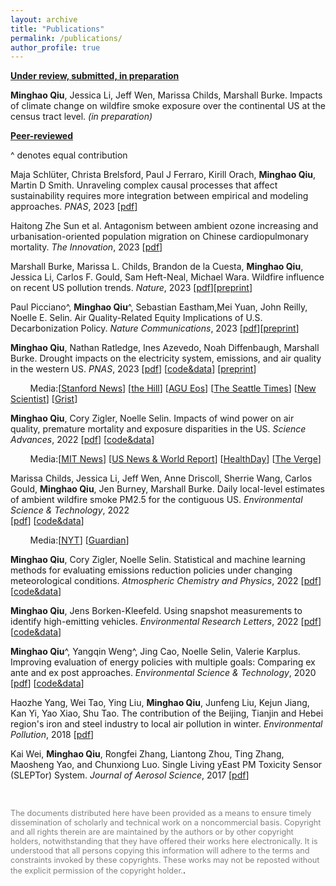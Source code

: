 ```yaml
---
layout: archive
title: "Publications"
permalink: /publications/
author_profile: true
---
```


<!--{% if author.googlescholar %}
  You can also find my articles on <u><a href="{{author.googlescholar}}">my Google Scholar profile</a>.</u>
{% endif %}

{% include base_path %}

{% for post in site.publications reversed %}
  {% include archive-single.html %}
{% endfor %}
-->

<!--- \* denotes equally contributing authors -->


**<ins>Under review, submitted, in preparation</ins>**



**Minghao Qiu**, Jessica Li, Jeff Wen, Marissa Childs, Marshall Burke. Impacts of climate change on wildfire smoke exposure over the continental US at the census tract level. *(in preparation)*  


**<ins>Peer-reviewed</ins>**

^ denotes equal contribution

Maja Schlüter, Christa Brelsford, Paul J Ferraro, Kirill Orach, **Minghao Qiu**, Martin D Smith. Unraveling complex causal processes that affect sustainability requires more integration between empirical and modeling approaches. *PNAS*, 2023 \[[pdf](https://doi.org/10.1073/pnas.2215676120)\] 

Haitong Zhe Sun et al. Antagonism between ambient ozone increasing and urbanisation-oriented population migration on Chinese cardiopulmonary mortality. *The Innovation*, 2023 \[[pdf](https://doi.org/10.1016/j.xinn.2023.100517)\]

Marshall Burke, Marissa L. Childs, Brandon de la Cuesta, **Minghao Qiu**, Jessica Li, Carlos F. Gould, Sam Heft-Neal, Michael Wara. Wildfire influence on recent US pollution trends. *Nature*, 2023 \[[pdf](https://www.nature.com/articles/s41586-023-06522-6)\]\[[preprint](https://eartharxiv.org/repository/view/4840/)\]

Paul Picciano^, **Minghao Qiu**^, Sebastian Eastham,Mei Yuan, John Reilly, Noelle E. Selin. Air Quality-Related Equity Implications of U.S. Decarbonization Policy. *Nature Communications*, 2023 \[[pdf](https://doi.org/10.1038/s41467-023-41131-x)\]\[[preprint](https://eartharxiv.org/repository/view/4591/)\]

**Minghao Qiu**, Nathan Ratledge, Ines Azevedo, Noah Diffenbaugh, Marshall Burke. Drought impacts on the electricity system, emissions, and air quality in the western US.  *PNAS*, 2023 
\[[pdf](https://www.pnas.org/doi/10.1073/pnas.2300395120)\] \[[code&data](https://github.com/mhqiu/drought-electricity-WUS)\] \[[preprint](https://doi.org/10.31223/X5ZM1P)\]

&nbsp;&nbsp;&nbsp;&nbsp;&nbsp;&nbsp;&nbsp;
Media:\[[Stanford News](https://news.stanford.edu/2023/07/17/western-droughts-drive-emissions-costs/)\] \[[the Hill](https://thehill.com/policy/equilibrium-sustainability/4102381-drought-driven-shift-away-from-hydropower-is-costing-the-us-west-billions-of-dollars-study/)\] \[[AGU Eos](https://eos.org/articles/drought-leads-to-more-fossil-fuel-emissions)\] \[[The Seattle Times](https://www.seattletimes.com/seattle-news/environment/climate-change-is-making-pnw-hydropower-less-reliable/)\] \[[New Scientist](https://www.newscientist.com/article/2357096-us-megadrought-has-led-to-more-air-pollution-from-power-plants/)\] \[[Grist](https://grist.org/energy/western-drought-hydropower-emissions-study/)\] 


**Minghao Qiu**, Cory Zigler, Noelle Selin. Impacts of wind power on air quality, premature mortality and exposure disparities in the US. *Science Advances*, 2022 
\[[pdf](https://www.science.org/doi/10.1126/sciadv.abn8762)\] \[[code&data](https://zenodo.org/record/6404168#.Y4phMeyZNFM)\]

&nbsp;&nbsp;&nbsp;&nbsp;&nbsp;&nbsp;&nbsp;
Media:\[[MIT News](https://news.mit.edu/2022/wind-health-impact-1202)\] \[[US News & World Report](https://www.usnews.com/news/health-news/articles/2022-12-02/wind-power-is-bringing-americans-real-health-benefits)\] \[[HealthDay](https://consumer.healthday.com/air-pollution-2658790383.html?mc_cid=7396a27322&mc_eid=UNIQID)\] \[[The Verge](https://www.theverge.com/2022/12/2/23488771/wind-energy-pollution-study-biden-environmental-justice)\] 

Marissa Childs, Jessica Li, Jeff Wen, Anne Driscoll, Sherrie Wang, Carlos Gould, **Minghao Qiu**, Jen Burney, Marshall Burke. Daily local-level estimates of ambient wildfire smoke PM2.5 for the contiguous US. *Environmental Science & Technology*, 2022  
\[[pdf](https://pubs.acs.org/doi/10.1021/acs.est.2c02934)\] \[[code&data](https://www.stanfordecholab.com/wildfire_smoke)\]

&nbsp;&nbsp;&nbsp;&nbsp;&nbsp;&nbsp;&nbsp;
Media:\[[NYT](https://www.nytimes.com/interactive/2022/09/22/climate/wildfire-smoke-pollution.html)\] \[[Guardian](https://www.theguardian.com/environment/2022/sep/22/air-quality-wildfire-smoke-pollution-health-risks)\]

**Minghao Qiu**, Cory Zigler, Noelle Selin. Statistical and machine learning methods for evaluating emissions reduction policies under changing meteorological conditions. *Atmospheric Chemistry and Physics*, 2022 
\[[pdf](https://acp.copernicus.org/articles/22/10551/2022/acp-22-10551-2022.html)\] \[[code&data](https://zenodo.org/record/6857259#.YwGn3eyZOdo)\]


**Minghao Qiu**, Jens Borken-Kleefeld. Using snapshot measurements to identify high-emitting vehicles. *Environmental Research Letters*, 2022
\[[pdf](https://iopscience.iop.org/article/10.1088/1748-9326/ac5c9e/data)\] \[[code&data](https://zenodo.org/record/6341957#.YwGn_-yZOdo)\]


**Minghao Qiu**^, Yangqin Weng^, Jing Cao, Noelle Selin, Valerie Karplus. Improving evaluation of energy policies with multiple goals: Comparing ex ante and ex post approaches. *Environmental Science & Technology*, 2020 
\[[pdf](https://pubs.acs.org/doi/abs/10.1021/acs.est.0c01381)\] \[[code&data](https://github.com/mhqiu/Qiu_etal_EST_2020)\]

Haozhe Yang, Wei Tao, Ying Liu, **Minghao Qiu**, Junfeng Liu, Kejun Jiang, Kan Yi, Yao Xiao, Shu Tao. The contribution of the Beijing, Tianjin and Hebei region's iron and steel industry to local air pollution in winter. *Environmental Pollution*, 2018 
\[[pdf](https://www.sciencedirect.com/science/article/pii/S0269749118329038)\]

Kai Wei, **Minghao Qiu**, Rongfei Zhang, Liantong Zhou, Ting Zhang, Maosheng Yao, and Chunxiong Luo. Single Living yEast PM Toxicity Sensor (SLEPTor) System. *Journal of Aerosol Science*, 2017 
\[[pdf](https://www.sciencedirect.com/science/article/pii/S0021850216303366)\]

<br/>


<span style="color:grey; font-size:0.9em">The documents distributed here have been provided as a means to ensure timely dissemination of scholarly and technical work on a noncommercial basis. Copyright and all rights therein are are maintained by the authors or by other copyright holders, notwithstanding that they have offered their works here electronically. It is understood that all persons copying this information will adhere to the terms and constraints invoked by these copyrights. These works may not be reposted without the explicit permission of the copyright holder.</span>.
